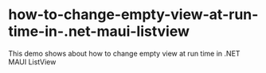 # how-to-change-empty-view-at-run-time-in-.net-maui-listview
This demo shows about how to change empty view at run time in .NET MAUI ListView
